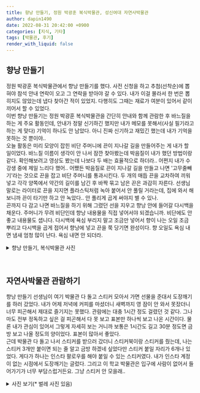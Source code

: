 ```yaml
---
title: 향낭 만들기, 정원 박광훈 복식박물관, 성신여대 자연사박물관
author: dapin1490
date: 2022-08-31 20:42:00 +0900
categories: [지식, 기타]
tags: [박물관, 후기]
render_with_liquid: false
---
```


<div>
    <h2>향낭 만들기</h2>
    <p>정원 박광훈 복식박물관에서 향낭 만들기를 했다. 사전 신청을 하고 추첨(선착순)에 뽑혀야 참석 안내 연락이 오고 그 연락을 받아야 갈 수 있다. 내가 이걸 몰라서 한 번은 뽑히지도 않았는데 냅다 찾아간 적이 있었지. 다행히도 그때는 재료가 여분이 있어서 같이 끼어서 할 수 있었다.<br>
    이번 향낭 만들기는 정원 박광훈 복식박물관을 간단히 안내와 함께 관람한 후 바느질을 하는 게 주요 활동인데, 안내가 정말 신기하긴 했지만 내가 메모를 못해서(사실 필기라고 하는 게 맞다) 기억이 하나도 안 남았다. 아니 진짜 신기하고 재밌긴 했는데 내가 기억을 못하는 것 뿐이야..<br>
    오늘 활동은 미리 모양이 잡힌 비단 주머니에 끈이 지나갈 길을 만들어주는 게 내가 할 일이었다. 바느질 이름이 생각이 안 나서 잠깐 찾아봤는데 박음질이 내가 했던 방법이랑 같다. 확인해보려고 영상도 봤는데 나보다 두 배는 효율적으로 하더라.. 어쩐지 내가 수강생 중에 제일 느리다 했어.. 어쨌든 박음질로 끈이 지나갈 길을 만들고 나면 '고무줄빼기'라는 것으로 끈을 잡고 비단 주머니를 통과시킨다. 두 개의 매듭 끈을 교차하여 끼워넣고 각각 양쪽에서 약간의 길이를 남긴 후 바짝 묶고 남은 끈은 과감히 자른다. 선생님 말로는 라이터로 끈을 지지면 플라스틱처럼 녹아 붙어서 안 풀릴 거라는데, 집에 와서 해보니까 끈이 타기만 하고 안 녹았다.. 안 풀리게 곱게 써야지 별 수 있나.<br>
    끈까지 다 감고 나면 바느질을 하기 위해 그렸던 선을 지우고 향낭 안에 들어갈 다시백을 채운다. 주머니가 무려 비단인데 향낭 내용물을 직접 넣어서야 되겠습니까. 비단에도 안 좋고 내용물도 샙니다. 다시백에 욕심 부리지 말고 조금만 넣어서 향이 나는 오일 조금 뿌리고 다시백을 곱게 접어서 향낭에 넣고 끈을 쭉 당기면 완성이다. 향 오일도 욕심 내면 냄새 엄청 많이 난다. 욕심 내면 안 되더라.<br>
    </p>
    <div>
        <details>
            <summary>향낭 만들기, 복식박물관 사진</summary>
            <figure>
                <img src="https://raw.githubusercontent.com/dapin1490/satinbower/main/assets/img/category-daily/220831-1-scent-bag-kit.jpg">
                <figcaption>향낭 만들기 재료</figcaption>
            </figure>
            <p>왼쪽부터 비단 주머니에 밑선을 그을 자와 수예용 수성펜, 매듭 끈, 다시백, 고무줄빼기, 프로그램 팜플렛이 있고, 다시백 위에 포장용 상자가 있다. 포장용 상자에는 복식박물관 스티커가 붙어 있다.</p>
            <figure>
                <img src="https://raw.githubusercontent.com/dapin1490/satinbower/main/assets/img/category-daily/220831-2-my-scent-bag.jpg">
                <figcaption>완성한 향낭</figcaption>
            </figure>
            <p>사진은 학식당에서 찍었다. 향낭 만들고 나서 밥 먹으러 가서 밥 받아 놓고 먹기 전에 찍은 거다. 꽃 자수는 목공풀로 붙인 거라고 했다. 진짜 비단 주머니에 자수가 되어 있는 게 아니다.</p>
            <figure>
                <img src="https://raw.githubusercontent.com/dapin1490/satinbower/main/assets/img/category-daily/220831-3-park-K-H-model.jpg">
                <figcaption>정원 박광훈 모형</figcaption>
            </figure>
            <p>복식박물관에 600여 벌의 한복을 기증하셨고, 19년도에 돌아가셨다고 한다. 같이 프로그램을 들었던 아주머님들은 다들 저 방 안에 있는 가구가 익숙하다며 반가워하셨지만 나는 인두나 화로 같은 것 빼고는 잘 모르겠다.</p>
            <figure>
                <img src="https://raw.githubusercontent.com/dapin1490/satinbower/main/assets/img/category-daily/220831-4-teddy-family.jpg">
                <figcaption>한복 입은 테디베어들</figcaption>
            </figure>
            <p>박물관에 찾아오는 어린이들이 가장 좋아하는 것이라고 한다. 박물관 구석에 있다.</p>
            <figure>
                <img src="https://raw.githubusercontent.com/dapin1490/satinbower/main/assets/img/category-daily/220831-5-queen.jpg">
                <figcaption>전시관에서 찍은 사진</figcaption>
            </figure>
            <p>자세한 설명 내용은 기억이 안 난다. 황비가 입는 예복이었다고 들은 것 같다. 손에 든 물건은 나중에 다시 찾아봤는데 '규'라고 부르면 되는 것 같다.</p>
            <figure>
                <img src="https://raw.githubusercontent.com/dapin1490/satinbower/main/assets/img/category-daily/220831-6-innerwear.jpg">
                <figcaption>전시관에서 찍은 속치마 사진</figcaption>
            </figure>
            <p>저 때깔 고운 치마가 속치마라고 한다! 중국의 한푸는 몸에 딱 붙어서 몸매를 드러내는 걸 미로 여기지만 한국의 한복은 비단으로 지은 옷을 겹겹이 입어서 풍성하게 만드는 것을 미로 여겼다고 한다. 당시엔 비싸고 귀한 재료였던 비단을 많이 살 수 있다는 재력을 보여준다는 의미도 있었다고 한다. 그래서 속옷도 저렇게 풀을 먹여 모양을 잡아주게 하거나(제일 왼쪽), 물을 들여 꾸미기도 했다고 한다(오른쪽 삼색 치마). 아래에 살짝 보이는 건 진짜 속옷이다. 이너웨어라고 부르는 그 속옷.</p>
            <figure>
                <img src="https://raw.githubusercontent.com/dapin1490/satinbower/main/assets/img/category-daily/220831-7-button.jpg">
                <figcaption>전시되어 있던 단추</figcaption>
            </figure>
            <p>도슨트 설명에서는 듣지 못했지만 내가 예뻐서 찍었다.</p>
        </details>
    </div>
</div>

<br>
<br>

<div>
    <h2>자연사박물관 관람하기</h2>
    <p>향낭 만들기 선생님이 여기 박물관 다 돌고 스티커 모아서 가면 선물을 준대서 도장깨기를 하러 갔었다. 내가 어제 저녁에 커피를 마셨더니 새벽까지 영 잠이 안 와서 못잤더니 너무 피곤해서 제대로 즐기지는 못했다. 관람에는 대충 1시간 정도 걸렸던 것 같다. 그나마도 전부 정독하고 싶은 걸 피곤해서 다 못 보고 표본만 하나씩 보고 나온 시간이다. 물론 내가 관심이 있어서 그렇게 자세히 보는 거니까 보통은 1시간도 길고 30분 정도면 금방 보고 나올 정도의 양이었다. 표본이 많아서 좋았다.<br>
    근데 박물관 다 돌고 나서 스티커를 받으러 갔더니 스티커북이랑 스티커를 줬는데, 나는 스티커 3개만 붙이면 되는 줄 알고 금방 하겠네 싶었다만 스티커 붙일 자리가 6개나 있었다. 게다가 하나는 인스타 팔로우를 해야 붙일 수 있는 스티커였다. 내가 인스타 계정이 없는 시점에서 도장깨기는 글렀다. 그리고 이 학교 박물관은 입구에 사람이 없어서 들어가기가 너무 부담스럽거든요. 그냥 스티커 안 모을래..</p>
    <details>
        <summary>사진 보기(* 벌레 사진 있음)</summary>
        <figure>
            <img src="https://raw.githubusercontent.com/dapin1490/satinbower/main/assets/img/category-daily/220831-9-okenite.jpg">
            <figcaption>오케나이트</figcaption>
        </figure>
        <p>광석인데 곰팡이같이 생겨서 신기해서 찍었다.</p>
        <figure>
            <img src="https://raw.githubusercontent.com/dapin1490/satinbower/main/assets/img/category-daily/220831-10-agate.jpg">
            <figcaption>아게이트</figcaption>
        </figure>
        <p>예뻐서 찍었다. 굳이 내 마음에 더 들었던 전시물을 고르자면 자수정 기둥이긴 한데 그건 핸드폰 카메라로 내 마음에 들게 찍을 자신도 없고 기운도 없어서 그냥 이걸로 대리만족한 셈 치자.</p>
        <figure>
            <img src="https://raw.githubusercontent.com/dapin1490/satinbower/main/assets/img/category-daily/220831-11-cocculus-trilobus.jpg">
            <figcaption>댕댕이덩굴 표본</figcaption>
        </figure>
        <p>이름이 재밌어서 찍었다. 이 식물에 대해서는 아무것도 모른다.</p>
        <figure>
            <img src="https://raw.githubusercontent.com/dapin1490/satinbower/main/assets/img/category-daily/220831-12-robinia-pseudoacacia.jpg">
            <figcaption>아까시나무 표본</figcaption>
        </figure>
        <p>보통 아카시아 나무라고 부르는 것들이 사실은 이 식물이라고 들은 적 있는 것 같다. 학명도 잘 읽어보면 슈도아카시아라고 써있다. 이름부터 가짜 아카시아라니 한 존재의 이름으로서는 퍽 유감스러운 작명입니다만 학자들이 다 그렇죠 뭐. 학자들은 감성이 중요한 게 아니거든요. 저건 필요해서 지은 이름이지 예쁘라고 지은 이름이 아니니까 저렇게 불러야 했던 이유가 있을 겁니다.</p>
        <figure>
            <img src="https://raw.githubusercontent.com/dapin1490/satinbower/main/assets/img/category-daily/220831-13-na-bang.jpg">
            <figcaption>나방 표본 사진</figcaption>
        </figure>
        <p>내가 필요를 못느껴서 안 찍긴 했는데, 이게 바닥에 곤충 표본을 모아서 소용돌이라든가 동심원 같이 모양을 만들어서 전시한 부분에 있던 거라 따로 써있는 이름은 없고 곤충 표본 밑에 같이 꽂는 표본 이름표만 있다. 문제는 그 이름표는 저 나방에 가려서 안 보인다는 거지. 그래도 이름은 대충 안다. 옥색긴꼬리나방 아니야? 이건 전에 다른 박물관에서 본 적 있는데 생긴 게 딱 눈에 들어와서 금방 외웠어. 크기만 작았다면 귀엽다고 생각했을 테지만 저게 살아서 날아다닌다고 생각하면 아무리 때깔이 고와도 나는 피하고 싶어.</p>
        <figure>
            <img src="https://raw.githubusercontent.com/dapin1490/satinbower/main/assets/img/category-daily/220831-14-bang-dong-sa-ni.jpg">
            <figcaption>방동사니 모형</figcaption>
        </figure>
        <p>내가 집 근처 강가 걸어다니다가 저렇게 생긴 식물을 몇 번 봤거든. 이름을 몰라서 사진만 찍어뒀던 것 같은데 저게 딱 그 식물이랑 비슷하게 생겨서 이건가 하고 찍어왔다. 근데 아닐 수도 있음.</p>
        <figure>
            <img src="https://raw.githubusercontent.com/dapin1490/satinbower/main/assets/img/category-daily/220831-15-plant-eat-beetle.jpg">
            <figcaption>식식성 풍뎅이류 설명과 한살이 그림</figcaption>
        </figure>
        <p>내가 사는 집 옥상에 500리터들이 노란 수조가 있는데, 거기에 물 대신 흙이 채워져 있어. 매년 그 흙을 뒤적거리면 꼭 저렇게 생긴 굼벵이들이 서너 마리씩 굴러나오더라고. 대체 뭔가 싶었는데 여기 식식성 풍뎅이 설명이랑 한살이 보니까 대충 식식성 풍뎅이 중 하나가 아닐까 싶어서 찍었다. 난 한 번도 성체를 본 적이 없어..</p>
        <figure>
            <img src="https://raw.githubusercontent.com/dapin1490/satinbower/main/assets/img/category-daily/220831-16-worm.jpg">
            <figcaption>꽃무지류 유충 모형</figcaption>
        </figure>
        <p>옥상 화분에서 나오는 굼벵이가 딱 저렇게 생기고 저정도 크기야. 근처에 장수풍뎅이 유충 모형도 있었는데 그건 크기가 집에 있는 것보다 컸어.</p>
        <figure>
            <img src="https://raw.githubusercontent.com/dapin1490/satinbower/main/assets/img/category-daily/220831-17-leopard-cat.jpg">
            <figcaption>삵</figcaption>
        </figure>
        <p>삵이 그래도 육식성 포식자인데 너무 애처로운 얼굴과 자세로 박제된 것 같아서 사진 찍었다. 저건 너무 아기 고양이 같잖아. 저 위에 청설모 박제가 있었는데 그게 더 당당했어.</p>
        <figure>
            <img src="https://raw.githubusercontent.com/dapin1490/satinbower/main/assets/img/category-daily/220831-18-black-naped-oriole.jpg">
            <figcaption>꾀꼬리</figcaption>
        </figure>
        <p>꾀꼬리가 노란색인 줄은 몰랐다. 신기해서 찍었다.</p>
        <figure>
            <img src="https://raw.githubusercontent.com/dapin1490/satinbower/main/assets/img/category-daily/220831-19-marsh-tit.jpg">
            <figcaption>쇠박새</figcaption>
        </figure>
        <p>가끔 길가다 보면 보이는 참새 정도 크기에 팬더 색깔인 새 이름을 몰라서 팬더 참새라고 불렀는데 이 새인 것 같다.</p>
        <figure>
            <img src="https://raw.githubusercontent.com/dapin1490/satinbower/main/assets/img/category-daily/220831-20-great-tit.jpg">
            <figcaption>박새</figcaption>
        </figure>
        <p>쇠박새랑 비슷하게 생겼는데 좀 더 크다. 이 새도 내가 이름을 몰라서 부르던 팬더 참새랑 비슷하게 생기긴 했는데 그 새는 아닐 것 같다.</p>
    </details>
</div>